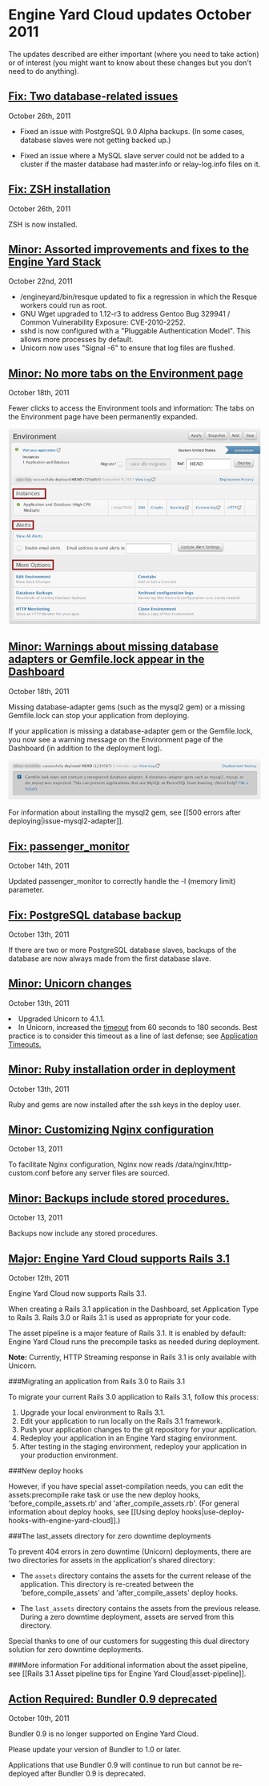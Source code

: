 # Engine Yard Cloud updates October 2011

The updates described are either important (where you need to take action) or of interest (you might want to know about these changes but you don't need to do anything). 

<a href=#update13><h2 id="update13">Fix: Two database-related issues</h2></a>

October 26th, 2011

* Fixed an issue with PostgreSQL 9.0 Alpha backups. (In some cases, database slaves were not getting backed up.)

* Fixed an issue where a MySQL slave server could not be added to a cluster if the master database had master.info or relay-log.info files on it.

<a href=#update12><h2 id="update12">Fix: ZSH installation</h2></a>

October 26th, 2011

ZSH is now installed.

<a href=#update11><h2 id="update11">Minor: Assorted improvements and fixes to the Engine Yard Stack</h2></a>

October 22nd, 2011

* /engineyard/bin/resque updated to fix a regression in which the Resque workers could run as root.
* GNU Wget upgraded to 1.12-r3 to address Gentoo Bug 329941 / Common Vulnerability Exposure: CVE-2010-2252.
* sshd is now configured with a "Pluggable Authentication Model". This allows more processes by default.
* Unicorn now uses "Signal -6" to ensure that log files are flushed.


<a href=#update10><h2 id="update10">Minor: No more tabs on the Environment page</h2></a>

October 18th, 2011

Fewer clicks to access the Environment tools and information: The tabs on the Environment page have been permanently expanded. 

![Headings replace tabs on the Environment page](images/no_more_tabs.png)

<a href=#update9><h2 id="update9">Minor: Warnings about missing database adapters or Gemfile.lock appear in the Dashboard</h2></a>

October 18th, 2011

Missing database-adapter gems (such as the mysql2 gem) or a missing Gemfile.lock can stop your application from deploying. 

If your application is missing a database-adapter gem or the Gemfile.lock, you now see a warning message on the Environment page of the Dashboard (in addition to the deployment log). 

![Context-sensitive help closed and open](images/gemfile_warning.png)

For information about installing the mysql2 gem, see [[500 errors after deploying|issue-mysql2-adapter]].

<a href=#update8><h2 id="update8">Fix: passenger_monitor</h2></a>

October 14th, 2011

Updated passenger_monitor to correctly handle the -l (memory limit) parameter.

<a href=#update7><h2 id="update7">Fix: PostgreSQL database backup</h2></a>

October 13th, 2011

If there are two or more PostgreSQL database slaves, backups of the database are now always made from the first database slave.


<a href=#update6><h2 id="update6">Minor: Unicorn changes</h2></a>

October 13th, 2011

<li>Upgraded Unicorn to 4.1.1.</li>
<li>In Unicorn, increased the <a href="http://unicorn.bogomips.org/Unicorn/Configurator.html#method-i-timeout">timeout</a> from 60 seconds to 180 seconds. Best practice is to consider this timeout as a line of last defense; see <a href="http://unicorn.bogomips.org/Application_Timeouts.html">Application Timeouts.</a></li>

<a href=#update5><h2 id="update5">Minor: Ruby installation order in deployment</h2></a>

October 13th, 2011

Ruby and gems are now installed after the ssh keys in the deploy user.

<a href=#update4><h2 id="update4">Minor: Customizing Nginx configuration</h2></a>

October 13, 2011

To facilitate Nginx configuration, Nginx now reads /data/nginx/http-custom.conf before any server files are sourced.

<a href=#update3><h2 id="update3">Minor: Backups include stored procedures.</h2></a>

October 13, 2011

Backups now include any stored procedures.

<a href=#update2><h2 id="update2">**Major:** Engine Yard Cloud supports Rails 3.1</h2></a>

October 12th, 2011

Engine Yard Cloud now supports Rails 3.1.

When creating a Rails 3.1 application in the Dashboard, set Application Type to Rails 3. Rails 3.0 or Rails 3.1 is used as appropriate for your code.  

The asset pipeline is a major feature of Rails 3.1. It is enabled by default: Engine Yard Cloud runs the precompile tasks as needed during deployment. 

**Note:** Currently, HTTP Streaming response in Rails 3.1 is only available with Unicorn. 

###Migrating an application from Rails 3.0 to Rails 3.1

To migrate your current Rails 3.0 application to Rails 3.1, follow this process:  

1. Upgrade your local environment to Rails 3.1.
2. Edit your application to run locally on the Rails 3.1 framework.
3. Push your application changes to the git repository for your application.
4. Redeploy your application in an Engine Yard staging environment.
5. After testing in the staging environment, redeploy your application in your production environment.

###New deploy hooks

However, if you have special asset-compilation needs, you can edit the assets:precompile rake task or use the new deploy hooks, 'before_compile_assets.rb' and 'after_compile_assets.rb'. (For general information about deploy hooks, see [[Using deploy hooks|use-deploy-hooks-with-engine-yard-cloud]].)

###The last_assets directory for zero downtime deployments

To prevent 404 errors in zero downtime (Unicorn) deployments, there are two directories for assets in the application's shared directory:  

* The `assets` directory contains the assets for the current release of the application. This directory is re-created between the 'before_compile_assets' and 'after_compile_assets' deploy hooks.

* The `last_assets` directory contains the assets from the previous release. During a zero downtime deployment, assets are served from this directory.  

Special thanks to one of our customers for suggesting this dual directory solution for zero downtime deployments.



###More information
For additional information about the asset pipeline, see [[Rails 3.1 Asset pipeline tips for Engine Yard Cloud|asset-pipeline]].




<a href=#update1><h2 id="update1">Action Required: Bundler 0.9 deprecated</h2></a>

October 10th, 2011

Bundler 0.9 is no longer supported on Engine Yard Cloud. 

Please update your version of Bundler to 1.0 or later.

Applications that use Bundler 0.9 will continue to run but cannot be re-deployed after Bundler 0.9 is deprecated. 




[1]: #update1        "update1"
[2]: #update2        "update2"
[3]: #update3        "update3"
[4]: #update4        "update4"
[5]: #update5        "update5"
[6]: #update6        "update6"
[7]: #update7        "update7"
[8]: #update8        "update8"
[9]: #update9        "update9"
[10]: #update10        "update10"
[11]: #update11        "update11"
[12]: #update12        "update12"
[13]: #update13        "update13"
[14]: #update14        "update14"
[15]: #update15        "update15"
[16]: #update16        "update16"
[17]: #update17        "update17"
